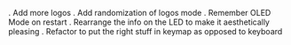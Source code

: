 . Add more logos
. Add randomization of logos mode
. Remember OLED Mode on restart
. Rearrange the info on the LED to make it aesthetically pleasing
. Refactor to put the right stuff in keymap as opposed to keyboard
